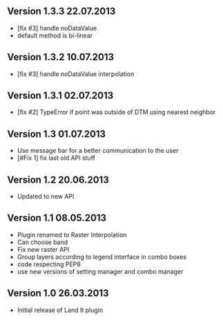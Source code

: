 
## Version 1.3.3 22.07.2013

* [fix #3] handle noDataValue
* default method is bi-linear

## Version 1.3.2 10.07.2013

* [fix #3] handle noDataValue interpolation

## Version 1.3.1 02.07.2013

* [fix #2] TypeError if point was outside of DTM using nearest neighbor

## Version 1.3 01.07.2013

* Use message bar for a better communication to the user
* [#Fix 1] fix last old API stuff

## Version 1.2 20.06.2013

* Updated to new API

## Version 1.1 08.05.2013

* Plugin renamed to Raster Interpolation
* Can choose band
* Fix new raster API
* Group layers according to legend interface in combo boxes
* code respecting PEP8
* use new versions of setting manager and combo manager

## Version 1.0 26.03.2013

* Initial release of Land It plugin
